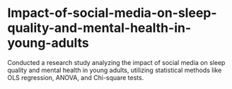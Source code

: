 # Impact-of-social-media-on-sleep-quality-and-mental-health-in-young-adults
Conducted a research study analyzing the impact of social media on sleep quality and mental health in young adults, utilizing statistical methods like OLS regression, ANOVA, and Chi-square tests.
